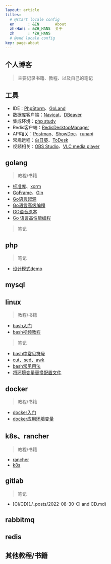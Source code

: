 ```yaml
---
layout: article
titles:
  # @start locale config
  en      : &EN       About
  zh-Hans : &ZH_HANS  关于
  zh      : *ZH_HANS
  # @end locale config
key: page-about
---
```



## 个人博客

> 主要记录书籍、教程、以及自己的笔记

## 工具

- IDE：[PhpStorm](https://www.jetbrains.com/phpstorm/)、[GoLand](https://www.jetbrains.com/go/)
- 数据库客户端：[Navicat](https://navicat.com.cn/)、[DBeaver](https://dbeaver.io/)
- 集成环境：[php study](https://www.xp.cn/)
- Redis客户端：[RedisDesktopManager](https://redis.com/redis-enterprise/redis-insight/)
- API相关：[Postman](https://www.postman.com/)、[ShowDoc](https://www.showdoc.com.cn/)、[runapi](https://www.showdoc.com.cn/runapi/30291)
- 常规远程：[向日葵](https://sunlogin.oray.com/download?categ=personal)、[ToDesk](https://www.todesk.com/)
- 视频相关：[OBS Studio](https://obsproject.com/)、[VLC media player](https://www.videolan.org/vlc/)

## golang

> 教程/书籍
- [标准库](https://studygolang.com/pkgdoc)、[xorm](http://xorm.topgoer.com/)
- [GoFrame](https://goframe.org/display/gf)、[Gin](https://www.topgoer.com/gin%E6%A1%86%E6%9E%B6/%E7%AE%80%E4%BB%8B.html)
- [Go语言起源](https://docs.hacknode.org/gopl-zh/ch0/ch0-01.html)
- [Go语言高级编程](https://chai2010.cn/advanced-go-programming-book/ch1-basic/ch1-01-genesis.html)
- [GO语音原本](https://golang.design/under-the-hood/zh-cn/part1basic/)
- [Go 语言高性能编程](https://geektutu.com/post/high-performance-go.html)

> 笔记 

## php
> 笔记
- [设计模式demo](./_posts/2022-04-01-设计模式.md)

## mysql

## linux
> 教程/书籍
- [bash入门](https://wangdoc.com/bash/)
- [bash视频教程](https://www.bilibili.com/video/BV1bA411i7hR?p=1)

> 笔记
- [bash中常见符号](./_posts/2021-05-20-bash中常见符号.md)
- [cut、sed、awk](./_posts/2021-05-21-cut、sed、awk.md)
- [bash常见用法](./_posts/2022-07-21-bash常见用法.md)
- [将环境变量替换配置文件](./_posts/2024-04-01-将环境变量替换配置文件.md)

## docker
> 教程/书籍
- [docker入门](https://www.runoob.com/docker/docker-tutorial.html)
- [docker应用环境变量](./_posts/2023-01-01-docker应用环境变量.md)
  
## k8s、rancher
> 教程/书籍
- [rancher](https://docs.rancher.cn/docs/rancher2.5/quick-start-guide/_index/)
- [k8s](https://kuboard.cn/learning/)

## gitlab
> 笔记
- [CI/CD](./_posts/2022-08-30-CI and CD.md)

## rabbitmq

## redis


## 其他教程/书籍




